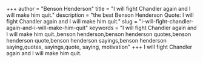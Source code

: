 +++
author = "Benson Henderson"
title = "I will fight Chandler again and I will make him quit."
description = "the best Benson Henderson Quote: I will fight Chandler again and I will make him quit."
slug = "i-will-fight-chandler-again-and-i-will-make-him-quit"
keywords = "I will fight Chandler again and I will make him quit.,benson henderson,benson henderson quotes,benson henderson quote,benson henderson sayings,benson henderson saying,quotes, sayings,quote, saying, motivation"
+++
I will fight Chandler again and I will make him quit.
